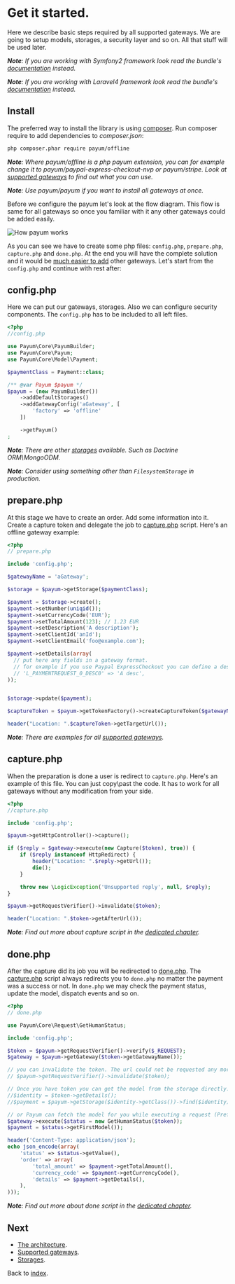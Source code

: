 # Get it started.

Here we describe basic steps required by all supported gateways. We are going to setup models, storages, a security layer and so on.
All that stuff will be used later.

_**Note**: If you are working with Symfony2 framework look read the bundle's [documentation](https://github.com/Payum/PayumBundle/blob/master/Resources/doc/index.md) instead._

_**Note**: If you are working with Laravel4 framework look read the bundle's [documentation](https://github.com/Payum/PayumLaravelPackage/blob/master/docs/index.md) instead._

## Install

The preferred way to install the library is using [composer](http://getcomposer.org/).
Run composer require to add dependencies to _composer.json_:

```bash
php composer.phar require payum/offline
```

_**Note**: Where payum/offline is a php payum extension, you can for example change it to payum/paypal-express-checkout-nvp or payum/stripe. Look at [supported gateways](supported-gateways.md) to find out what you can use._

_**Note**: Use payum/payum if you want to install all gateways at once._

Before we configure the payum let's look at the flow diagram.
This flow is same for all gateways so once you familiar with it any other gateways could be added easily.

![How payum works](http://www.websequencediagrams.com/cgi-bin/cdraw?lz=cGFydGljaXBhbnQgcGF5cGFsLmNvbQoACwxVc2VyAAQNcHJlcGFyZS5waHAAHA1jYXB0dQAFE2RvbgAnBgpVc2VyLT4ANQs6AEUIIGEgcGF5bWVudAoAVAstLT4rAEsLOgBbCCB0b2tlbgoKAGcLLS0-AIE2CjogcmVxdWVzdCBhdXRoZW50aWNhdGlvbgoAgVkKLS0-AE0NZ2l2ZSBjb250cm9sIGJhY2sATg8tAIE-CDoAgUsFAHsHAIFTCC0-VXNlcjogc2hvdwCBQQggcmVzdWx0Cg&s=default)

As you can see we have to create some php files: `config.php`, `prepare.php`, `capture.php` and `done.php`.
At the end you will have the complete solution and 
it would be [much easier to add](https://github.com/Payum/PaypalExpressCheckoutNvp/blob/master/Resources/docs/get-it-started.md) other gateways.
Let's start from the `config.php` and continue with rest after:

## config.php

Here we can put our gateways, storages. Also we can configure security components. The `config.php` has to be included to all left files.

```php
<?php
//config.php

use Payum\Core\PayumBuilder;
use Payum\Core\Payum;
use Payum\Core\Model\Payment;

$paymentClass = Payment::class;

/** @var Payum $payum */
$payum = (new PayumBuilder())
    ->addDefaultStorages()
    ->addGatewayConfig('aGateway', [
        'factory' => 'offline'
    ])

    ->getPayum()
;
```

_**Note**: There are other [storages](storages.md) available. Such as Doctrine ORM\MongoODM._

_**Note**: Consider using something other than `FilesystemStorage` in production._

## prepare.php

At this stage we have to create an order. Add some information into it. 
Create a capture token and delegate the job to [capture.php](scripts/capture-script.md) script.
Here's an offline gateway example:

```php
<?php
// prepare.php

include 'config.php';

$gatewayName = 'aGateway';

$storage = $payum->getStorage($paymentClass);

$payment = $storage->create();
$payment->setNumber(uniqid());
$payment->setCurrencyCode('EUR');
$payment->setTotalAmount(123); // 1.23 EUR
$payment->setDescription('A description');
$payment->setClientId('anId');
$payment->setClientEmail('foo@example.com');

$payment->setDetails(array(
  // put here any fields in a gateway format.
  // for example if you use Paypal ExpressCheckout you can define a description of the first item:
  // 'L_PAYMENTREQUEST_0_DESC0' => 'A desc',
));


$storage->update($payment);

$captureToken = $payum->getTokenFactory()->createCaptureToken($gatewayName, $payment, 'done.php');

header("Location: ".$captureToken->getTargetUrl());
```

_**Note**: There are examples for all [supported gateways](supported-gateways.md)._

## capture.php

When the preparation is done a user is redirect to `capture.php`. Here's an example of this file. You can just copy\past the code. 
It has to work for all gateways without any modification from your side. 

```php
<?php
//capture.php

include 'config.php';

$payum->getHttpController()->capture();

if ($reply = $gateway->execute(new Capture($token), true)) {
    if ($reply instanceof HttpRedirect) {
        header("Location: ".$reply->getUrl());
        die();
    }

    throw new \LogicException('Unsupported reply', null, $reply);
}

$payum->getRequestVerifier()->invalidate($token);

header("Location: ".$token->getAfterUrl());
```

_**Note**: Find out more about capture script in the [dedicated chapter](scripts/capture-script.md)._

## done.php

After the capture did its job you will be redirected to [done.php](scripts/done-script.md).
The [capture.php](scripts/capture-script.md) script always redirects you to `done.php` no matter the payment was a success or not.
In `done.php` we may check the payment status, update the model, dispatch events and so on.

```php
<?php
// done.php

use Payum\Core\Request\GetHumanStatus;

include 'config.php';

$token = $payum->getRequestVerifier()->verify($_REQUEST);
$gateway = $payum->getGateway($token->getGatewayName());

// you can invalidate the token. The url could not be requested any more.
// $payum->getRequestVerifier()->invalidate($token);

// Once you have token you can get the model from the storage directly. 
//$identity = $token->getDetails();
//$payment = $payum->getStorage($identity->getClass())->find($identity);

// or Payum can fetch the model for you while executing a request (Preferred).
$gateway->execute($status = new GetHumanStatus($token));
$payment = $status->getFirstModel());

header('Content-Type: application/json');
echo json_encode(array(
    'status' => $status->getValue(),
    'order' => array(
        'total_amount' => $payment->getTotalAmount(),
        'currency_code' => $payment->getCurrencyCode(),
        'details' => $payment->getDetails(),
    ),
)));
```

_**Note**: Find out more about done script in the [dedicated chapter](scripts/done-script.md)._

## Next 

* [The architecture](the-architecture.md).
* [Supported gateways](supported-gateways.md).
* [Storages](storages.md).

Back to [index](index.md).
